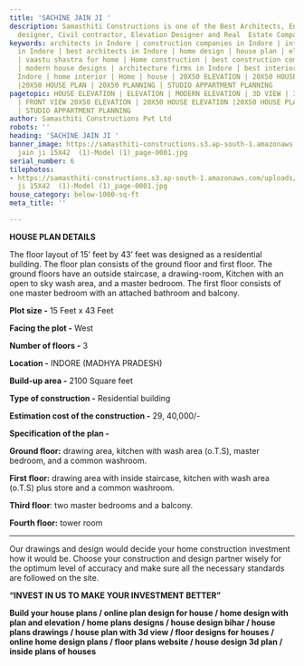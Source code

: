 ```yaml
---
title: 'SACHINE JAIN JI '
description: Samasthiti Constructions is one of the Best Architects, Engineer, Interior
  designer, Civil contractor, Elevation Designer and Real  Estate Companies in Indore.
keywords: architects in Indore | construction companies in Indore | interior designer
  in Indore | best architects in Indore | home design | house plan | elevation design
  | vaastu shastra for home | Home construction | best construction companies in Indore
  | modern house designs | architecture firms in Indore | best interior designer in
  Indore | home interior | Home | house | 20X50 ELEVATION | 20X50 HOUSE ELEVATION
  |20X50 HOUSE PLAN | 20X50 PLANNING | STUDIO APPARTMENT PLANNING
pagetopic: HOUSE ELEVATION | ELEVATION | MODERN ELEVATION | 3D VIEW | 3D ELEVATION
  | FRONT VIEW 20X50 ELEVATION | 20X50 HOUSE ELEVATION |20X50 HOUSE PLAN | 20X50 PLANNING
  | STUDIO APPARTMENT PLANNING
author: Samasthiti Constructions Pvt Ltd
robots: ''
heading: 'SACHINE JAIN JI '
banner_image: https://samasthiti-constructions.s3.ap-south-1.amazonaws.com/uploads/sachin
  jain ji 15X42  (1)-Model (1)_page-0001.jpg
serial_number: 6
tilephotos:
- https://samasthiti-constructions.s3.ap-south-1.amazonaws.com/uploads/sachin jain
  ji 15X42  (1)-Model (1)_page-0001.jpg
house_category: below-1000-sq-ft
meta_title: ''

---
```

**HOUSE PLAN DETAILS**

The floor layout of 15’ feet by 43’ feet was designed as a residential building. The floor plan consists of the ground floor and first floor. The ground floors have an outside staircase, a drawing-room, Kitchen with an open to sky wash area, and a master bedroom. The first floor consists of one master bedroom with an attached bathroom and balcony.

**Plot size -** 15 Feet x 43 Feet

**Facing the plot -** West

**Number of floors -** 3

**Location -** INDORE (MADHYA PRADESH)

**Build-up area -** 2100 Square feet

**Type of construction -** Residential building

**Estimation cost of the construction -** 29, 40,000/-

**Specification of the plan -**

**Ground floor:** drawing area, kitchen with wash area (o.T.S), master bedroom, and a common washroom.

**First floor:** drawing area with inside staircase, kitchen with wash area (o.T.S) plus store and a common washroom.

**Third floor**: two master bedrooms and a balcony.

**Fourth floor:** tower room

***

Our drawings and design would decide your home construction investment how it would be. Choose your construction and design partner wisely for the optimum level of accuracy and make sure all the necessary standards are followed on the site.

**“INVEST IN US TO MAKE YOUR INVESTMENT BETTER”**

**Build your house plans / online plan design for house / home design with plan and elevation / home plans designs / house design bihar / house plans drawings / house plan with 3d view / floor designs for houses / online home design plans / floor plans website / house design 3d plan / inside plans of houses**
